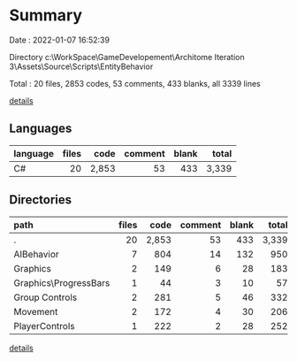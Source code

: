 # Summary

Date : 2022-01-07 16:52:39

Directory c:\WorkSpace\GameDevelopement\Architome Iteration 3\Assets\Source\Scripts\EntityBehavior

Total : 20 files,  2853 codes, 53 comments, 433 blanks, all 3339 lines

[details](details.md)

## Languages
| language | files | code | comment | blank | total |
| :--- | ---: | ---: | ---: | ---: | ---: |
| C# | 20 | 2,853 | 53 | 433 | 3,339 |

## Directories
| path | files | code | comment | blank | total |
| :--- | ---: | ---: | ---: | ---: | ---: |
| . | 20 | 2,853 | 53 | 433 | 3,339 |
| AIBehavior | 7 | 804 | 14 | 132 | 950 |
| Graphics | 2 | 149 | 6 | 28 | 183 |
| Graphics\ProgressBars | 1 | 44 | 3 | 10 | 57 |
| Group Controls | 2 | 281 | 5 | 46 | 332 |
| Movement | 2 | 172 | 4 | 30 | 206 |
| PlayerControls | 1 | 222 | 2 | 28 | 252 |

[details](details.md)